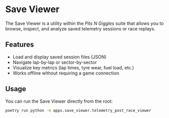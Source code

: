 # Save Viewer

The Save Viewer is a utility within the *Pits N Giggles* suite that allows you to browse, inspect, and analyze saved telemetry sessions or race replays.

## Features

- Load and display saved session files (JSON)
- Navigate lap-by-lap or sector-by-sector
- Visualize key metrics (lap times, tyre wear, fuel load, etc.)
- Works offline without requiring a game connection

## Usage

You can run the Save Viewer directly from the root:
```bash
poetry run python -m apps.save_viewer.telemetry_post_race_viewer
```
